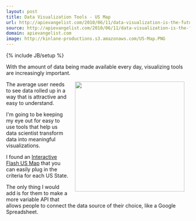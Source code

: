 ```yaml
---
layout: post
title: Data Visualization Tools - US Map
url: http://apievangelist.com/2010/06/11/data-visualization-is-the-future/
source: http://apievangelist.com/2010/06/11/data-visualization-is-the-future/
domain: apievangelist.com
image: http://kinlane-productions.s3.amazonaws.com/US-Map.PNG
---
```

{% include JB/setup %}<p>With the amount of data being made available every day, visualizing tools are increasingly important. <img class="alignnone" style="padding: 15px;" title="US Map Visualization" src="http://kinlane-productions.s3.amazonaws.com/US-Map.PNG" alt="" width="300" align="right" /><p></p>
The average user needs to see data rolled up in a way that is attractive and easy to understand.<p></p>
I'm going to be keeping my eye out for easy to use tools that help us data scientist transform data into meaningful visualizations.<p></p>
I found an <a href="http://www.flashusamap.com/statistics.php">Interactive Flash US Map</a> that you can easily plug in the criteria for each US State.<p></p>
The only thing I would add is for them to make a more variable API that allows people to connect the data source of their choice, like a Google Spreadsheet.</p>
